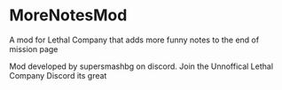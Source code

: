 # MoreNotesMod
A mod for Lethal Company that adds more funny notes to the end of mission page

Mod developed by supersmashbg on discord. 
Join the Unnoffical Lethal Company Discord its great
